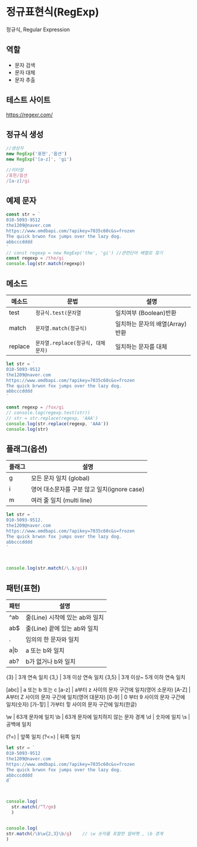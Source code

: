 # 정규표현식(RegExp)

정규식, Regular Expression

## 역할


- 문자 검색
- 문자 대체
- 문자 추출

## 테스트 사이트

https://regexr.com/

## 정규식 생성

```js
//생성자
new RegExp('표현','옵션')
new RegExp('[a-z]', 'gi')

//리터럴
/표현/옵션
/[a-z]/gi
```

## 예제 문자
```js
const str = `
010-5093-9512
the1209@naver.com
https://www.omdbapi.com/?apikey=7035c60c&s=frozen
The quick brwon fox jumps over the lazy dog.
abbcccdddd
`
// const regexp = new RegExp('the', 'gi') //관련단어 배열로 찾기
const regexp = /the/gi
console.log(str.match(regexp))
```


## 메소드

메소드 | 문법 | 설명
--|--|--
test | `정규식.test(문자열` | 일치여부 (Boolean)반환
match | `문자열.match(정규식)` | 일치하는 문자의 배열(Array)반환
replace | `문자열.replace(정규식, 대체문자)` | 일치하는 문자를 대체

```js
let str = `
010-5093-9512
the1209@naver.com
https://www.omdbapi.com/?apikey=7035c60c&s=frozen
The quick brwon fox jumps over the lazy dog.
abbcccdddd
`

const regexp = /fox/gi
// console.log(regexp.test(str))
// str = str.replace(regexp, 'AAA')
console.log(str.replace(regexp, 'AAA'))
console.log(str)
```

## 플래그(옵션)

플래그 | 설명
--|--
g | 모든 문자 일치 (global)
i | 영어 대소문자를 구분 않고 일치(ignore case)
m | 여러 줄 일치 (multi line)

```js
let str = `
010-5093-9512.
the1209@naver.com
https://www.omdbapi.com/?apikey=7035c60c&s=frozen
The quick brwon fox jumps over the lazy dog.
abbcccdddd
`



console.log(str.match(/\.$/gi))
```


## 패턴(표현)

패턴 | 설명
--|--
^ab | 줄(Line) 시작에 있는 ab와 일치
ab$ | 줄(Line) 끝에 있는 ab와 일치
. | 임의의 한 문자와 일치
a&verbar;b | a 또는 b와 일치
ab? | b가 없거나 b와 일치

{3} | 3개 연속 일치
{3,} | 3개 이상 연속 일치
{3,5} | 3개 이상~ 5개 이하 연속 일치

[abc] | a 또는 b 또는 c
[a-z] | a부터 z 사이의 문자 구간에 일치(영어 소문자)
[A-Z] | A부터 Z 사이의 문자 구간에 일치(영어 대문자)
[0-9] | 0 부터 9 사이의 문자 구간에 일치(숫자)
[가-힣] | 가부터 힣 사이의 문자 구간에 일치(한글)

\w | 63개 문자에 일치
\b | 63개 문자에 일치하지 않는 문자 경계
\d | 숫자에 일치
\s | 공백에 일치

(?=) | 앞쪽 일치
(?<=) | 뒤쪽 일치



```js
let str = `
010-5093-9512
the1209@naver.com
https://www.omdbapi.com/?apikey=7035c60c&s=frozen
The quick brwon fox jumps over the lazy dog.
abbcccdddd
d`



console.log(
  str.match(/^T/gm)
  )


console.log(
str.match(/\b\w{2,3}\b/g)    // \w 숫자를 포함한 알바펫 , \b 경계   
)
```